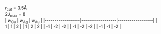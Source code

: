 $r_\mathrm{cut} = 3.5$Å    
$2J_\mathrm{max} = 8$   
| $w_\mathrm{Cu}$ | $w_\mathrm{Ag}$ | $w_\mathrm{Au}$ |
|------------------|------------------|------------------|
| 1                | 1                | 2                |
| 1                | 2                | 2                |
| -1               | -2               | -2               |
| -1               | -2               | -2               |
| -1               | -1               | -2               |
